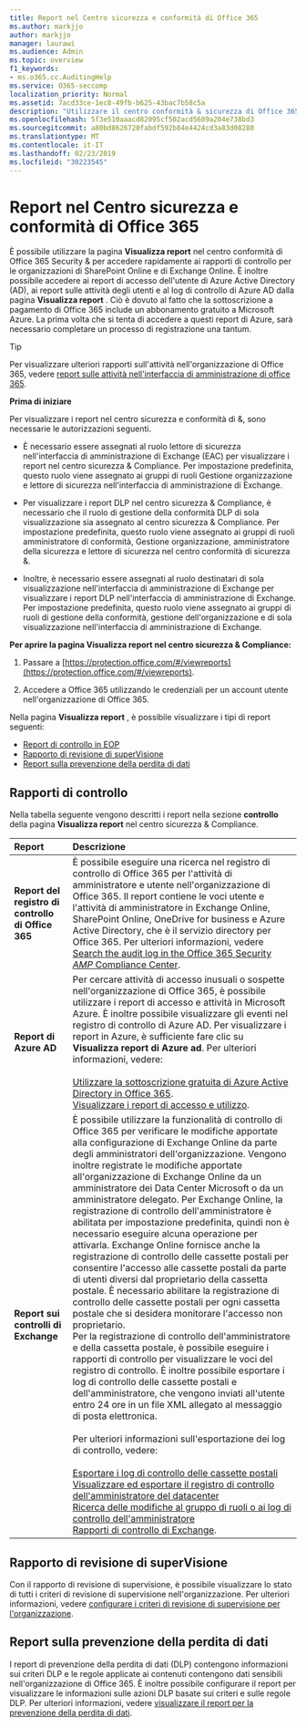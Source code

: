 ```yaml
---
title: Report nel Centro sicurezza e conformità di Office 365
ms.author: markjjo
author: markjjo
manager: laurawi
ms.audience: Admin
ms.topic: overview
f1_keywords:
- ms.o365.cc.AuditingHelp
ms.service: O365-seccomp
localization_priority: Normal
ms.assetid: 7acd33ce-1ec8-49fb-b625-43bac7b58c5a
description: "Utilizzare il centro conformità & sicurezza di Office 365 per ottenere vari report per l'organizzazione di SharePoint Online ed Exchange Online, oltre a report di Azure Active Directory.  "
ms.openlocfilehash: 5f3e510aaacd82095cf502acd5609a204e738bd3
ms.sourcegitcommit: a80bd8626720fabdf592b84e4424cd3a83d08280
ms.translationtype: MT
ms.contentlocale: it-IT
ms.lasthandoff: 02/23/2019
ms.locfileid: "30223545"
---
```

# <a name="reports-in-the-office-365-security--compliance-center"></a>Report nel Centro sicurezza e conformità di Office 365

È possibile utilizzare la pagina **Visualizza report** nel centro conformità di Office 365 Security & per accedere rapidamente ai rapporti di controllo per le organizzazioni di SharePoint Online e di Exchange Online. È inoltre possibile accedere ai report di accesso dell'utente di Azure Active Directory (AD), ai report sulle attività degli utenti e al log di controllo di Azure AD dalla pagina **Visualizza report** . Ciò è dovuto al fatto che la sottoscrizione a pagamento di Office 365 include un abbonamento gratuito a Microsoft Azure. La prima volta che si tenta di accedere a questi report di Azure, sarà necessario completare un processo di registrazione una tantum. 
  
> [!TIP]
> Per visualizzare ulteriori rapporti sull'attività nell'organizzazione di Office 365, vedere [report sulle attività nell'interfaccia di amministrazione di office 365](https://support.office.com/article/0d6dfb17-8582-4172-a9a9-aed798150263). 
  
 **Prima di iniziare**
  
Per visualizzare i report nel centro sicurezza e conformità di &, sono necessarie le autorizzazioni seguenti.
  
- È necessario essere assegnati al ruolo lettore di sicurezza nell'interfaccia di amministrazione di Exchange (EAC) per visualizzare i report nel centro sicurezza & Compliance. Per impostazione predefinita, questo ruolo viene assegnato ai gruppi di ruoli Gestione organizzazione e lettore di sicurezza nell'interfaccia di amministrazione di Exchange.
    
- Per visualizzare i report DLP nel centro sicurezza & Compliance, è necessario che il ruolo di gestione della conformità DLP di sola visualizzazione sia assegnato al centro sicurezza & Compliance. Per impostazione predefinita, questo ruolo viene assegnato ai gruppi di ruoli amministratore di conformità, Gestione organizzazione, amministratore della sicurezza e lettore di sicurezza nel centro conformità di sicurezza &.

- Inoltre, è necessario essere assegnati al ruolo destinatari di sola visualizzazione nell'interfaccia di amministrazione di Exchange per visualizzare i report DLP nell'interfaccia di amministrazione di Exchange. Per impostazione predefinita, questo ruolo viene assegnato ai gruppi di ruoli di gestione della conformità, gestione dell'organizzazione e di sola visualizzazione nell'interfaccia di amministrazione di Exchange.
  
 **Per aprire la pagina Visualizza report nel centro sicurezza & Compliance:**
  
1. Passare a [https://protection.office.com/#/viewreports](https://protection.office.com/#/viewreports).
    
2. Accedere a Office 365 utilizzando le credenziali per un account utente nell'organizzazione di Office 365.
    
Nella pagina **Visualizza report** , è possibile visualizzare i tipi di report seguenti: 
  
- [Report di controllo in EOP](#auditing-reports)
- [Rapporto di revisione di superVisione](#supervisory-review-report)
- [Report sulla prevenzione della perdita di dati](#data-loss-prevention-reports)
    
## <a name="auditing-reports"></a>Rapporti di controllo

Nella tabella seguente vengono descritti i report nella sezione **controllo** della pagina **Visualizza report** nel centro sicurezza & Compliance. 
  
|**Report**|**Descrizione**|
|:-----|:-----|
|**Report del registro di controllo di Office 365** <br/> |È possibile eseguire una ricerca nel registro di controllo di Office 365 per l'attività di amministratore e utente nell'organizzazione di Office 365. Il report contiene le voci utente e l'attività di amministratore in Exchange Online, SharePoint Online, OneDrive for business e Azure Active Directory, che è il servizio directory per Office 365. Per ulteriori informazioni, vedere [Search the audit log in the Office 365 Security _AMP_ Compliance Center](search-the-audit-log-in-security-and-compliance.md).<br/> |
|**Report di Azure AD** <br/> |Per cercare attività di accesso inusuali o sospette nell'organizzazione di Office 365, è possibile utilizzare i report di accesso e attività in Microsoft Azure. È inoltre possibile visualizzare gli eventi nel registro di controllo di Azure AD. Per visualizzare i report in Azure, è sufficiente fare clic su **Visualizza report di Azure ad**. Per ulteriori informazioni, vedere:<br/><br/>[Utilizzare la sottoscrizione gratuita di Azure Active Directory in Office 365](use-your-free-azure-ad-subscription-in-office-365.md). <br/> [Visualizzare i report di accesso e utilizzo](http://go.microsoft.com/fwlink/p/?LinkId=506902).  <br/> |
|**Report sui controlli di Exchange** <br/> | È possibile utilizzare la funzionalità di controllo di Office 365 per verificare le modifiche apportate alla configurazione di Exchange Online da parte degli amministratori dell'organizzazione. Vengono inoltre registrate le modifiche apportate all'organizzazione di Exchange Online da un amministratore dei Data Center Microsoft o da un amministratore delegato. Per Exchange Online, la registrazione di controllo dell'amministratore è abilitata per impostazione predefinita, quindi non è necessario eseguire alcuna operazione per attivarla. Exchange Online fornisce anche la registrazione di controllo delle cassette postali per consentire l'accesso alle cassette postali da parte di utenti diversi dal proprietario della cassetta postale. È necessario abilitare la registrazione di controllo delle cassette postali per ogni cassetta postale che si desidera monitorare l'accesso non proprietario.<br/>  Per la registrazione di controllo dell'amministratore e della cassetta postale, è possibile eseguire i rapporti di controllo per visualizzare le voci del registro di controllo. È inoltre possibile esportare i log di controllo delle cassette postali e dell'amministratore, che vengono inviati all'utente entro 24 ore in un file XML allegato al messaggio di posta elettronica.<br/><br/>Per ulteriori informazioni sull'esportazione dei log di controllo, vedere:  <br/><br/> [Esportare i log di controllo delle cassette postali](http://go.microsoft.com/fwlink/p/?LinkID=404104) <br/> [Visualizzare ed esportare il registro di controllo dell'amministratore del datacenter](http://go.microsoft.com/fwlink/p/?LinkId=404109) <br/> [Ricerca delle modifiche al gruppo di ruoli o ai log di controllo dell'amministratore](http://go.microsoft.com/fwlink/p/?LinkId=404105) <br/>   [Rapporti di controllo di Exchange](http://go.microsoft.com/fwlink/p/?LinkID=395232).  <br/> |
   
## <a name="supervisory-review-report"></a>Rapporto di revisione di superVisione

Con il rapporto di revisione di supervisione, è possibile visualizzare lo stato di tutti i criteri di revisione di supervisione nell'organizzazione. Per ulteriori informazioni, vedere [configurare i criteri di revisione di supervisione per l'organizzazione](configure-supervision-policies.md).
  
## <a name="data-loss-prevention-reports"></a>Report sulla prevenzione della perdita di dati

I report di prevenzione della perdita di dati (DLP) contengono informazioni sui criteri DLP e le regole applicate ai contenuti contengono dati sensibili nell'organizzazione di Office 365. È inoltre possibile configurare il report per visualizzare le informazioni sulle azioni DLP basate sui criteri e sulle regole DLP. Per ulteriori informazioni, vedere [visualizzare il report per la prevenzione della perdita di dati](view-the-dlp-reports.md).
